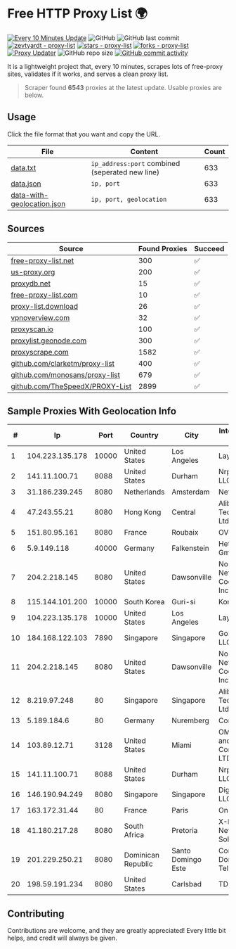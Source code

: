 
# Free HTTP Proxy List 🌍

[![Every 10 Minutes Update](https://github.com/mertguvencli/http-proxy-list/actions/workflows/main.yml/badge.svg?branch=main)](https://github.com/mertguvencli/http-proxy-list/actions/workflows/main.yml)
![GitHub](https://img.shields.io/github/license/mertguvencli/http-proxy-list)
![GitHub last commit](https://img.shields.io/github/last-commit/mertguvencli/http-proxy-list)
[![zevtyardt - proxy-list](https://img.shields.io/static/v1?label=zevtyardt&message=proxy-list&color=blue&logo=github)](https://github.com/zevtyardt/proxy-list "Go to GitHub repo")
[![stars - proxy-list](https://img.shields.io/github/stars/zevtyardt/proxy-list?style=social)](https://github.com/zevtyardt/proxy-list)
[![forks - proxy-list](https://img.shields.io/github/forks/zevtyardt/proxy-list?style=social)](https://github.com/zevtyardt/proxy-list)
[![Proxy Updater](https://github.com/zevtyardt/proxy-list/workflows/Proxy%20Updater/badge.svg)](https://github.com/zevtyardt/proxy-list/actions?query=workflow:"Proxy+Updater")
![GitHub repo size](https://img.shields.io/github/repo-size/zevtyardt/proxy-list)
[![GitHub commit activity](https://img.shields.io/github/commit-activity/m/zevtyardt/proxy-list?logo=commits)](https://github.com/zevtyardt/proxy-list/commits/main)

It is a lightweight project that, every 10 minutes, scrapes lots of free-proxy sites, validates if it works, and serves a clean proxy list.

> Scraper found **6543** proxies at the latest update. Usable proxies are below.

## Usage

Click the file format that you want and copy the URL.

|File|Content|Count|
|----|-------|-----|
|[data.txt](https://raw.githubusercontent.com/mertguvencli/http-proxy-list/main/proxy-list/data.txt)|`ip_address:port` combined (seperated new line)|633|
|[data.json](https://raw.githubusercontent.com/mertguvencli/http-proxy-list/main/proxy-list/data.json)|`ip, port`|633|
|[data-with-geolocation.json](https://raw.githubusercontent.com/mertguvencli/http-proxy-list/main/proxy-list/data-with-geolocation.json)|`ip, port, geolocation`|633|

## Sources

|Source|Found Proxies|Succeed|
|------|-------------|-------|
|[free-proxy-list.net](https://free-proxy-list.net)|300|✅|
|[us-proxy.org](https://www.us-proxy.org)|200|✅|
|[proxydb.net](http://proxydb.net)|15|✅|
|[free-proxy-list.com](https://free-proxy-list.com/?page=&port=&type%5B%5D=http&type%5B%5D=https&up_time=0&search=Search)|10|✅|
|[proxy-list.download](https://www.proxy-list.download/HTTP)|26|✅|
|[vpnoverview.com](https://vpnoverview.com/privacy/anonymous-browsing/free-proxy-servers)|32|✅|
|[proxyscan.io](https://www.proxyscan.io)|100|✅|
|[proxylist.geonode.com](https://proxylist.geonode.com/api/proxy-list?limit=300&page=1&sort_by=lastChecked&sort_type=desc&protocols=http,https)|300|✅|
|[proxyscrape.com](https://api.proxyscrape.com/v2/?request=displayproxies&protocol=http&timeout=10000&country=all&ssl=all&anonymity=all)|1582|✅|
|[github.com/clarketm/proxy-list](https://raw.githubusercontent.com/clarketm/proxy-list/master/proxy-list-raw.txt)|400|✅|
|[github.com/monosans/proxy-list](https://raw.githubusercontent.com/monosans/proxy-list/main/proxies/http.txt)|679|✅|
|[github.com/TheSpeedX/PROXY-List](https://raw.githubusercontent.com/TheSpeedX/PROXY-List/master/http.txt)|2899|✅|


## Sample Proxies With Geolocation Info

|#|Ip|Port|Country|City|Internet Service Provider|
|-|--|----|-------|----|-------------------------|
|1|104.223.135.178|10000|United States|Los Angeles|LayerHost|
|2|141.11.100.71|8088|United States|Durham|Nrp Network LLC|
|3|31.186.239.245|8080|Netherlands|Amsterdam|NetSkope Inc|
|4|47.243.55.21|8080|Hong Kong|Central|Alibaba (US) Technology Co., Ltd.|
|5|151.80.95.161|8080|France|Roubaix|OVH SAS|
|6|5.9.149.118|40000|Germany|Falkenstein|Hetzner Online GmbH|
|7|204.2.218.145|8080|United States|Dawsonville|North Georgia Network Cooperative, Inc.|
|8|115.144.101.200|10000|South Korea|Guri-si|Korea Telecom|
|9|104.223.135.178|10000|United States|Los Angeles|LayerHost|
|10|184.168.122.103|7890|Singapore|Singapore|GoDaddy.com, LLC|
|11|204.2.218.145|8080|United States|Dawsonville|North Georgia Network Cooperative, Inc.|
|12|8.219.97.248|80|Singapore|Singapore|Alibaba (US) Technology Co., Ltd.|
|13|5.189.184.6|80|Germany|Nuremberg|Contabo GmbH|
|14|103.89.12.71|3128|United States|Miami|OMC Computers and Communications LTD|
|15|141.11.100.71|8088|United States|Durham|Nrp Network LLC|
|16|146.190.94.249|8080|Singapore|Singapore|DigitalOcean, LLC|
|17|163.172.31.44|80|France|Paris|Online S.A.S.|
|18|41.180.217.28|8080|South Africa|Pretoria|X-DSL Networking Solutions|
|19|201.229.250.21|8080|Dominican Republic|Santo Domingo Este|Compañía Dominicana de Teléfonos S. A.|
|20|198.59.191.234|8080|United States|Carlsbad|TDS TELECOM|



## Contributing

Contributions are welcome, and they are greatly appreciated! Every
little bit helps, and credit will always be given.

